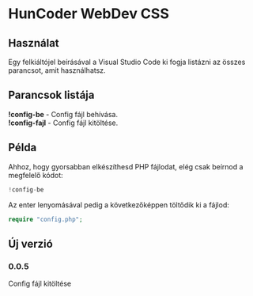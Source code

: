 # HunCoder WebDev CSS

## Használat

Egy felkiáltójel beírásával a Visual Studio Code ki fogja listázni az összes parancsot, amit használhatsz.

## Parancsok listája

**!config-be** - Config fájl behívása.  
**!config-fajl** - Config fájl kitöltése.

## Példa

Ahhoz, hogy gyorsabban elkészíthesd PHP fájlodat, elég csak beírnod a megfelelő kódot:

```php
!config-be
```

Az enter lenyomásával pedig a következőképpen töltődik ki a fájlod:

```php
require "config.php";
```

## Új verzió

### 0.0.5

Config fájl kitöltése